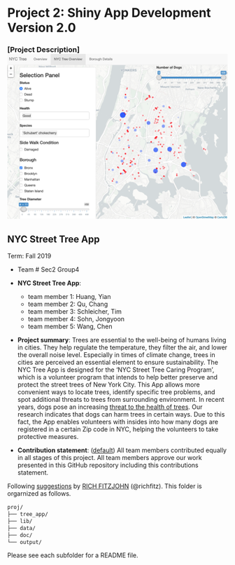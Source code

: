 # Project 2: Shiny App Development Version 2.0

### [Project Description] ![](output/NYC.Street.Tree.png)

## NYC Street Tree App
Term: Fall 2019

+ Team # Sec2 Group4
+ **NYC Street Tree App**:
	+ team member 1: Huang, Yian
	+ team member 2: Qu, Chang
	+ team member 3: Schleicher, Tim
	+ team member 4: Sohn, Jongyoon
	+ team member 5: Wang, Chen

+ **Project summary**: Trees are essential to the well-being of humans living in cities. They help regulate the temperature, they filter the air, and lower the overall noise level. Especially in times of climate change, trees in cities are perceived an essential element to ensure sustainability.
The NYC Tree App is designed for the ‘NYC Street Tree Caring Program’, which is a volunteer program that intends to help better preserve and protect the street trees of New York City. This App allows more convenient ways to locate trees, identify specific tree problems, and spot additional threats to trees from surrounding environment.
In recent years, dogs pose an increasing [threat to the health of trees](https://www.ltoa.org.uk/resources/dog-damage-to-trees). Our research indicates that dogs can harm trees in certain ways. Due to this fact, the App enables volunteers with insides into how many dogs are registered in a certain Zip code in NYC, helping the volunteers to take protective measures.

+ **Contribution statement**: ([default](doc/a_note_on_contributions.md)) All team members contributed equally in all stages of this project. All team members approve our work presented in this GitHub repository including this contributions statement. 

Following [suggestions](http://nicercode.github.io/blog/2013-04-05-projects/) by [RICH FITZJOHN](http://nicercode.github.io/about/#Team) (@richfitz). This folder is orgarnized as follows.

```
proj/
├── tree_app/
├── lib/
├── data/
├── doc/
└── output/
```

Please see each subfolder for a README file.

